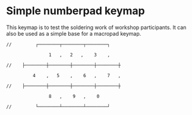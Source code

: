 # Simple numberpad keymap

This keymap is to test the soldering work of workshop participants. It can also be used as a simple base for a macropad keymap.
```
//         ┌────────┬────────┬────────┐

                1   ,   2   ,    3    ,

//    ├────────┼────────┼────────┼────────┼

          4    ,   5    ,    6   ,    7   ,

//    ├────────┼────────┼────────┼────────┼

                8   ,    9   ,    0

//         └────────┴────────┴────────┘
```
